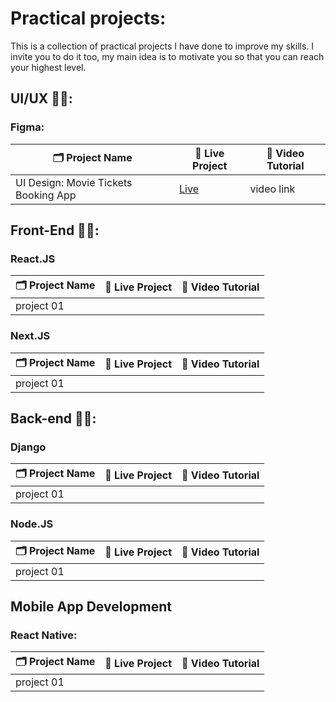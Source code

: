 # Practical projects:
This is a collection of practical projects I have done to improve my skills. I invite you to do it too, my main idea is to motivate you so that you can reach your highest level.

## UI/UX 🧑‍🎨:
### Figma: 
| 🗂️ Project Name | 🔗 Live Project | 🎥 Video Tutorial |
| ---------------- | --------------- | ----------------- |
| UI Design: Movie Tickets Booking App | [Live](https://www.figma.com/design/TYRDZsYSEM8cY3dQzOv2hQ/Movie-Tickets-Booking-App?node-id=0-1&t=3Hh9TijRxH1BLnFh-1) | video link |

## Front-End 👨‍💻:
### React.JS
| 🗂️ Project Name | 🔗 Live Project | 🎥 Video Tutorial |
| ---------------- | --------------- | ----------------- |
| project 01 | | |

### Next.JS
| 🗂️ Project Name | 🔗 Live Project | 🎥 Video Tutorial |
| ---------------- | --------------- | ----------------- |
| project 01 | | |

## Back-end 👨‍💻:
### Django
| 🗂️ Project Name | 🔗 Live Project | 🎥 Video Tutorial |
| ---------------- | --------------- | ----------------- |
| project 01 | | |

### Node.JS
| 🗂️ Project Name | 🔗 Live Project | 🎥 Video Tutorial |
| ---------------- | --------------- | ----------------- |
| project 01 | | |


## Mobile App Development
### React Native:
| 🗂️ Project Name | 🔗 Live Project | 🎥 Video Tutorial |
| ---------------- | --------------- | ----------------- |
| project 01 | | |


